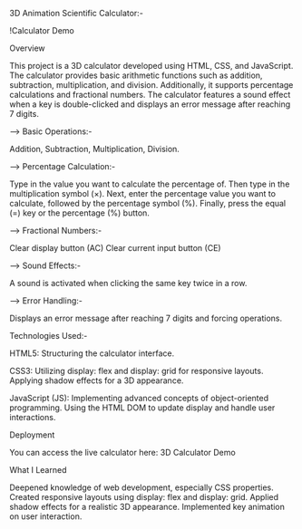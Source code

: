 3D Animation Scientific Calculator:-

!Calculator Demo

Overview

This project is a 3D calculator developed using HTML, CSS, and JavaScript. The calculator provides basic arithmetic functions such as addition, subtraction, multiplication, and division. Additionally, it supports percentage calculations and fractional numbers. The calculator features a sound effect when a key is double-clicked and displays an error message after reaching 7 digits.

--> Basic Operations:-

Addition,
Subtraction,
Multiplication,
Division.


--> Percentage Calculation:-

Type in the value you want to calculate the percentage of. 
Then type in the multiplication symbol (×).
Next, enter the percentage value you want to calculate, followed by the percentage symbol (%).
Finally, press the equal (=) key or the percentage (%) button.

--> Fractional Numbers:-

Clear display button (AC)
Clear current input button (CE)

--> Sound Effects:-

A sound is activated when clicking the same key twice in a row.

--> Error Handling:-

Displays an error message after reaching 7 digits and forcing operations.

Technologies Used:-

HTML5: Structuring the calculator interface.

CSS3:
Utilizing display: flex and display: grid for responsive layouts.
Applying shadow effects for a 3D appearance.

JavaScript (JS):
Implementing advanced concepts of object-oriented programming.
Using the HTML DOM to update display and handle user interactions.

Deployment

You can access the live calculator here: 3D Calculator Demo

What I Learned

Deepened knowledge of web development, especially CSS properties.
Created responsive layouts using display: flex and display: grid.
Applied shadow effects for a realistic 3D appearance.
Implemented key animation on user interaction.
